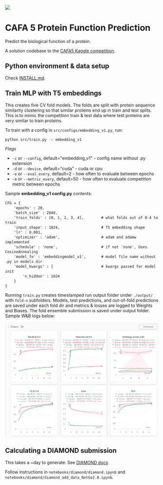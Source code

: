 ![](https://storage.googleapis.com/kaggle-competitions/kaggle/41875/logos/header.png?t=2023-02-28-14-27-02)

# CAFA 5 Protein Function Prediction

Predict the biological function of a protein. 

A solution codebase to the [CAFA5 Kaggle competition](https://www.kaggle.com/competitions/cafa-5-protein-function-prediction/overview).

## Python environment & data setup

Check [INSTALL.md](./INSTALL.md).

## Train MLP with T5 embeddings

This creates five CV fold models. The folds are split with protein sequence similarity clustering so that similar proteins end up in train and test splits. This is to mimic the competition train & test data where test proteins are very similar to train proteins. 

To train with a config in `src/configs/embedding_v1.py`, run:

```bash
python src/train.py -c embedding_v1
```

*Flags*
- `-c`  or  `--config`,     default="embedding_v1" -    config name without .py extension
- `-d`  or  `--device`,     default="cuda" -    cuda or cpu
- `-e`  or  `--eval_every`,     default=2 - how often to evaluate between epochs
- `-m`  or   `--metric_every`,  default=50 -    how often to evaluate competition metric between epochs

Sample **embedding_v1 config.py** contents:
```
CFG = {
    'epochs' : 20,
    'batch_size' : 2048,
    'train_folds' : [0, 1, 2, 3, 4],        # what folds out of 0-4 to train 
    'input_shape' : 1024,                   # T5 embedding shape
    'lr' : 0.001,
    'optimizer' : 'adam',                   # adam and adamw implemented
    'schedule' : 'none',                    # if not 'none', Uses CosineAnnealing 
    'model_fn' : 'embeddingmodel_v1',       # model file name without .py in models dir
    'model_kwargs' : {                      # kwargs passed for model init
        'n_hidden' : 1024
    }
}
```

Running `train.py` creates timestamped run output folder under `./output/` with `fold-n` subfolders. Models, test predictions, and out-of-fold predictions are saved under each fold dir and metrics & losses are logged to Weights and Biases. The fold ensemble submission is saved under output folder. Sample W&B logs below:

![logs](./media/logs.png)

## Calculating a DIAMOND submission

This takes a ~day to generate.
See [DIAMOND docs](https://github.com/bbuchfink/diamond)

Follow instructions in `notebooks/diamond/diamond.ipynb` and `notebooks/diamond/diamond_add_data_NetGo2.0.ipynb`.
